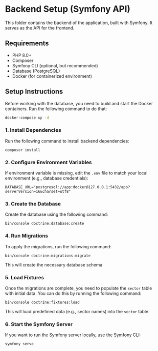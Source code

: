 # Backend Setup (Symfony API)

This folder contains the backend of the application, built with Symfony. It serves as the API for the frontend.

## Requirements

- PHP 8.0+
- Composer
- Symfony CLI (optional, but recommended)
- Database (PostgreSQL)
- Docker (for containerized environment)

## Setup Instructions

Before working with the database, you need to build and start the Docker containers. Run the following command to do that:

```bash
docker-compose up -d
```

### 1\. Install Dependencies

Run the following command to install backend dependencies:

`composer install`

### 2\. Configure Environment Variables

If environment variable is missing, edit the `.env` file to match your local environment (e.g., database credentials):

`DATABASE_URL="postgresql://app:docker@127.0.0.1:5432/app?serverVersion=16&charset=utf8"`

### 3\. Create the Database

Create the database using the following command:

`bin/console doctrine:database:create`

### 4\. Run Migrations

To apply the migrations, run the following command:

`bin/console doctrine:migrations:migrate`

This will create the necessary database schema.

### 5\. Load Fixtures

Once the migrations are complete, you need to populate the `sector` table with initial data. You can do this by running the following command:

`bin/console doctrine:fixtures:load`

This will load predefined data (e.g., sector names) into the `sector` table.

### 6\. Start the Symfony Server

If you want to run the Symfony server locally, use the Symfony CLI:

`symfony serve`
